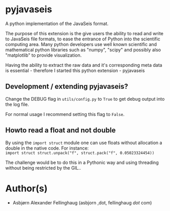 pyjavaseis
==========

A python implementation of the JavaSeis format.

The purpose of this extension is the give users the ability to read and write to JavaSeis file formats, to ease the entrance of Python into the scientific computing area. Many python developers use well known scientific and mathematical python libraries such as "numpy", "scipy" and possibly also "matplotlib" to provide visualization.

Having the ability to extract the raw data and it's corresponding meta data is essential - therefore I started this python extension - pyjavaseis


## Development / extending pyjavaseis?
Change the DEBUG flag in <code>utils/config.py</code> to <code>True</code> to get debug output into the log file.

For normal usage I recommend setting this flag to <code>False</code>.


## Howto read a float and not double
By using the <code>import struct</code> module one can use floats without allocation a double in the native code. For instance: 
<code>
    import struct
    struct.unpack("f", struct.pack("f", 0.05023324454))
</code>

The challenge would be to do this in a Pythonic way and using threading without being restricted by the GIL..



Author(s)
=========
* Asbjørn Alexander Fellinghaug (asbjorn ,dot, fellinghaug _dot_ com)
